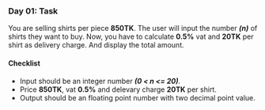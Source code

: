 ### Day 01: Task

You are selling shirts per piece **850TK**. The user will input the number **_(n)_** of shirts they want to buy. Now, you have to calculate **0.5%** vat and **20TK** per shirt as delivery charge. And display the total amount.

#### Checklist

- Input should be an integer number **_(0 < n <= 20)_**.
- Price **850TK**, vat **0.5%** and delevary charge **20TK** per shirt.
- Output should be an floating point number with two decimal point value.
